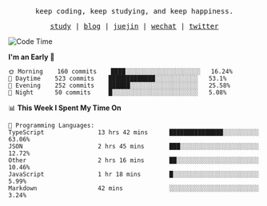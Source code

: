 <p align="center">
  <samp>
    <span>keep coding, keep studying, and keep happiness.</span>
  </samp>
</p>

<p align="center">
  <samp>
    <a href="https://github.com/ouduidui/fe-study">study</a> |
    <a href="https://deweyou.me">blog</a>  |
    <a href="https://juejin.cn/user/4309700183594366">juejin</a> |
    <a href="https://user-images.githubusercontent.com/54696834/165071004-6509e3f2-90c3-448c-9d92-3da42b0c2021.jpeg">wechat</a> |
    <a href="https://twitter.com/ouduidui">twitter</a>
  </samp>
</p>

<!--START_SECTION:waka-->
![Code Time](http://img.shields.io/badge/Code%20Time-2%2C319%20hrs%209%20mins-blue)

**I'm an Early 🐤** 

```text
🌞 Morning    160 commits    ████░░░░░░░░░░░░░░░░░░░░░   16.24% 
🌆 Daytime    523 commits    █████████████░░░░░░░░░░░░   53.1% 
🌃 Evening    252 commits    ██████░░░░░░░░░░░░░░░░░░░   25.58% 
🌙 Night      50 commits     █░░░░░░░░░░░░░░░░░░░░░░░░   5.08%

```


📊 **This Week I Spent My Time On** 

```text
💬 Programming Languages: 
TypeScript               13 hrs 42 mins      ███████████████░░░░░░░░░░   63.06% 
JSON                     2 hrs 45 mins       ███░░░░░░░░░░░░░░░░░░░░░░   12.72% 
Other                    2 hrs 16 mins       ██░░░░░░░░░░░░░░░░░░░░░░░   10.46% 
JavaScript               1 hr 18 mins        █░░░░░░░░░░░░░░░░░░░░░░░░   5.99% 
Markdown                 42 mins             ░░░░░░░░░░░░░░░░░░░░░░░░░   3.24%

```


<!--END_SECTION:waka-->
